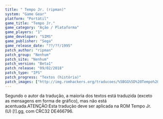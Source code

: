 ```yaml
---
title: " Tempo Jr. (ripman)"
system: "Game Gear"
platform: "Portátil"
game_title: "Tempo Jr."
game_category: "Ação / Plataforma"
game_players: "1"
game_developer: "SIMS"
game_publisher: "Sega"
game_release_date: "??/??/1995"
patch_author: "ripman"
patch_group: "Nenhum"
patch_site: "Nenhum"
patch_version: "Beta1"
patch_release: "09/02/2018"
patch_type: "IPS"
patch_progress: "Textos (história)"
patch_images: ["http://img.romhackers.org/traducoes/%5BGG%5D%20Tempo%20Jr.%20-%20ripman%20-%201.png","http://img.romhackers.org/traducoes/%5BGG%5D%20Tempo%20Jr.%20-%20ripman%20-%202.png","http://img.romhackers.org/traducoes/%5BGG%5D%20Tempo%20Jr.%20-%20ripman%20-%203.png"]
---
```

Segundo o autor da tradução, a maioria dos textos está traduzida (exceto as mensagens em forma de gráfico), mas não está acentuada.ATENÇÃO:Esta tradução deve ser aplicada na ROM Tempo Jr. (U) [!].gg, com CRC32 DE466796.